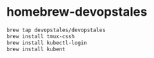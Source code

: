 # homebrew-devopstales

```bash
brew tap devopstales/devopstales
brew install tmux-cssh
brew install kubectl-login
brew install kubent
```
